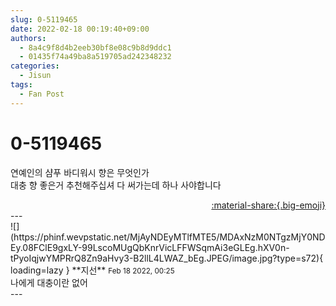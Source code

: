 ```yaml
---
slug: 0-5119465
date: 2022-02-18 00:19:40+09:00
authors:
  - 8a4c9f8d4b2eeb30bf8e08c9b8d9ddc1
  - 01435f74a49ba8a519705ad242348232
categories:
  - Jisun
tags:
  - Fan Post
---
```


# 0-5119465

<div class="post-container" markdown="1">
<div class="content-container md-sidebar__scrollwrap" markdown="1">

연예인의 샴푸 바디워시 향은 무엇인가<br>대충 향 좋은거 추천해주십셔 다 써가는데 하나 사야합니다

</div>
</div>

<div style="text-align: right;" markdown="1">
<a href="https://weverse.io/fromis9/fanpost/0-5119465" style="text-align: right;">:material-share:{.big-emoji}</a>
</div>
---

<div class="comments-container md-sidebar__scrollwrap" markdown="1">
<div class="comment" markdown="1">
<div class='id-container' markdown="1">
![](https://phinf.wevpstatic.net/MjAyNDEyMTlfMTE5/MDAxNzM0NTgzMjY0NDEy.08FClE9gxLY-99LscoMUgQbKnrVicLFFWSqmAi3eGLEg.hXV0n-tPyoIqjwYMPRrQ8Zn9aHvy3-B2llL4LWAZ_bEg.JPEG/image.jpg?type=s72){ loading=lazy }
**<span class="artist">지선</span>** <small>Feb 18 2022, 00:25</small><br>
</div>
<div class='comment-body' markdown="1">
나에게 대충이란 없어
</div>
</div>
</div>
---
